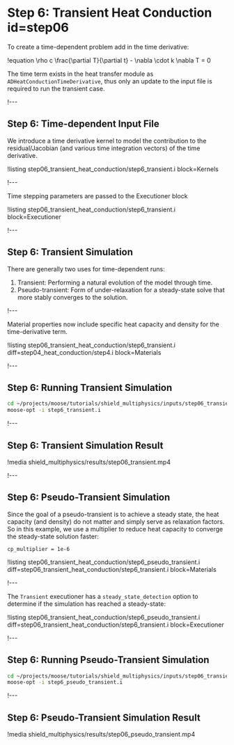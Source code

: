 # Step 6: Transient Heat Conduction id=step06

To create a time-dependent problem add in the time derivative:

!equation
\rho c \frac{\partial T}{\partial t} - \nabla \cdot k \nabla T = 0

The time term exists in the heat transfer module as `ADHeatConductionTimeDerivative`, thus
only an update to the input file is required to run the transient case.

!---

## Step 6: Time-dependent Input File

We introduce a time derivative kernel to model the contribution to the residual/Jacobian (and various time integration vectors) of the time derivative.

!listing step06_transient_heat_conduction/step6_transient.i block=Kernels

!---

Time stepping parameters are passed to the Executioner block

!listing step06_transient_heat_conduction/step6_transient.i block=Executioner

!---

## Step 6: Transient Simulation

There are generally two uses for time-dependent runs:

1. Transient: Performing a natural evolution of the model through time.
2. Pseudo-transient: Form of under-relaxation for a steady-state solve that more stably converges to the solution.

!---

Material properties now include specific heat capacity and density for the time-derivative term.

!listing step06_transient_heat_conduction/step6_transient.i
         diff=step04_heat_conduction/step4.i
         block=Materials

!---

## Step 6: Running Transient Simulation

```bash
cd ~/projects/moose/tutorials/shield_multiphysics/inputs/step06_transient_heat_conduction
moose-opt -i step6_transient.i
```

!---

## Step 6: Transient Simulation Result

!media shield_multiphysics/results/step06_transient.mp4


!---


## Step 6: Pseudo-Transient Simulation

Since the goal of a pseudo-transient is to achieve a steady state, the heat
capacity (and density) do not matter and simply serve as relaxation factors. So
in this example, we use a multiplier to reduce heat capacity to converge the
steady-state solution faster:

```text
cp_multiplier = 1e-6
```

!listing step06_transient_heat_conduction/step6_pseudo_transient.i
         diff=step06_transient_heat_conduction/step6_transient.i
         block=Materials


!---

The `Transient` executioner has a `steady_state_detection` option to determine if the simulation has reached a steady-state:

!listing step06_transient_heat_conduction/step6_pseudo_transient.i
         diff=step06_transient_heat_conduction/step6_transient.i
         block=Executioner

!---

## Step 6: Running Pseudo-Transient Simulation

```bash
cd ~/projects/moose/tutorials/shield_multiphysics/inputs/step06_transient_heat_conduction
moose-opt -i step6_pseudo_transient.i
```

!---

## Step 6: Pseudo-Transient Simulation Result

!media shield_multiphysics/results/step06_pseudo_transient.mp4
